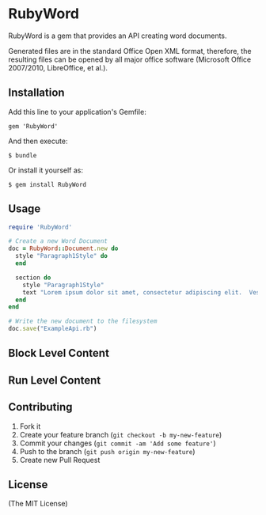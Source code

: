 # RubyWord

RubyWord is a gem that provides an API creating word documents.

Generated files are in the standard Office Open XML format, therefore,
the resulting files can be opened by all major office software
(Microsoft Office 2007/2010, LibreOffice, et al.).

## Installation

Add this line to your application's Gemfile:

    gem 'RubyWord'

And then execute:

    $ bundle

Or install it yourself as:

    $ gem install RubyWord

## Usage

```ruby
require 'RubyWord'

# Create a new Word Document
doc = RubyWord::Document.new do
  style "Paragraph1Style" do
  end

  section do
    style "Paragraph1Style"
    text "Lorem ipsum dolor sit amet, consectetur adipiscing elit.  Vestibulum bibendum tincidunt tellus, at laoreet lectus eleifend sed. Ut odio augue, egestas a iaculis eget, gravida id diam. Fusce nisi nulla, varius sit amet cursus ut, feugiat quis lorem. Phasellus gravida posuere velit non convallis.  Pellentesque placerat pellentesque dolor, id pellentesque eros interdum sit amet. Duis vel elit quam, ut tristique ante. Proin congue facilisis lectus, sit amet pellentesque lacus egestas a. Cras iaculis laoreet massa, non mollis lectus scelerisque non. Fusce et nisl urna, ac rhoncus lacus.  Quisque dignissim posuere auctor.  Aenean a tellus risus. Proin facilisis placerat libero, vel fermentum augue feugiat eu. Ut euismod nisl quis sem tincidunt vitae dignissim ipsum ultrices. Maecenas gravida faucibus quam, at feugiat sapien porttitor semper. Aliquam lectus mauris, lacinia quis tristique et, placerat sed turpis."
  end
end

# Write the new document to the filesystem
doc.save("ExampleApi.rb")
```

## Block Level Content

## Run Level Content

## Contributing

1. Fork it
2. Create your feature branch (`git checkout -b my-new-feature`)
3. Commit your changes (`git commit -am 'Add some feature'`)
4. Push to the branch (`git push origin my-new-feature`)
5. Create new Pull Request

## License

(The MIT License)
